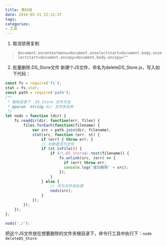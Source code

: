 ```yaml
---
title: 黑科技
date: 2018-05-31 22:12:37
tags:
categories:
- 工具
---
```

1. 取消禁用复制
> `
document.oncontextmenu=document.onselectstart=document.body.onselectstart=document.oncopy=document.body.oncopy=""
`
2. 批量删除.DS_Store文件
新建个JS文件，命名为deleteDS_Store.js，写入如下代码：
```javascript
const fs = require('fs');
stat = fs.stat;
const path = require('path');
/**
 * 删除目录下 .DS_Store 文件方法
 * @param  String dir 文件夹名称
 */
let nods = function (dir) {
    fs.readdir(dir, function(err, files) {
        files.forEach(function(filename) {
            var src = path.join(dir, filename);
            stat(src, function (err, st) {
                if (err) { throw err; }
                // 判断是否为文件
                if (st.isFile()) {
                    if (/\.DS_Store$/.test(filename)) {
                        fs.unlink(src, (err) => {
                          if (err) throw err;
                          console.log('成功删除' + src);
                        });
                    }
                } else {
                    // 作为文件夹处理
                    nods(src);
                }
            });
        });
    });
};

nods('./');
```
把这个JS文件放在想要删除的文件夹根目录下，命令行工具中执行下：`node deleteDS_Store`
